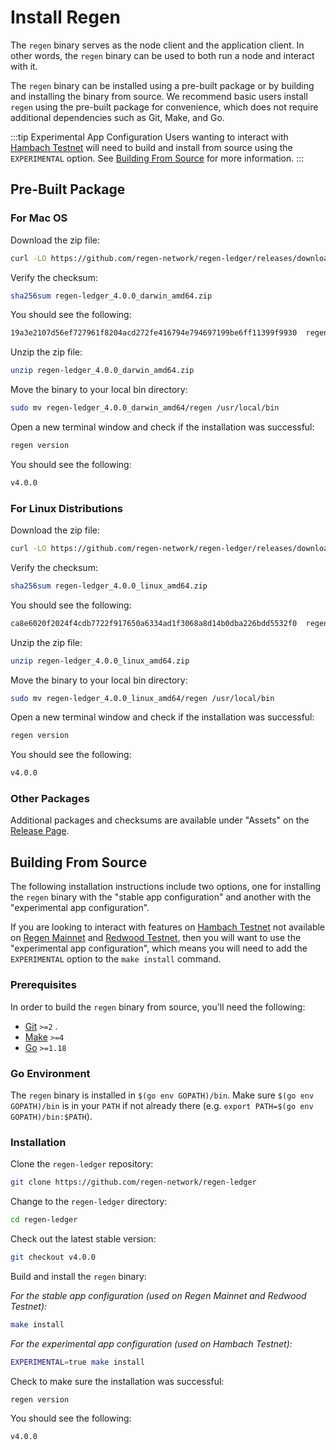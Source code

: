 # Install Regen

The `regen` binary serves as the node client and the application client. In other words, the `regen` binary can be used to both run a node and interact with it.

The `regen` binary can be installed using a pre-built package or by building and installing the binary from source. We recommend basic users install `regen` using the pre-built package for convenience, which does not require additional dependencies such as Git, Make, and Go.

:::tip Experimental App Configuration
Users wanting to interact with [Hambach Testnet](live-networks.md#hambach-testnet) will need to build and install from source using the `EXPERIMENTAL` option. See [Building From Source](#building-from-source) for more information.
:::

## Pre-Built Package

### For Mac OS

Download the zip file:

```bash
curl -LO https://github.com/regen-network/regen-ledger/releases/download/v4.0.0/regen-ledger_4.0.0_darwin_amd64.zip
```

Verify the checksum:

```bash
sha256sum regen-ledger_4.0.0_darwin_amd64.zip
```

You should see the following:

```bash
19a3e2107d56ef727961f8204acd272fe416794e794697199be6ff11399f9930  regen-ledger_4.0.0_darwin_amd64.zip
```

Unzip the zip file:

```bash
unzip regen-ledger_4.0.0_darwin_amd64.zip
```

Move the binary to your local bin directory:

```bash
sudo mv regen-ledger_4.0.0_darwin_amd64/regen /usr/local/bin
```

Open a new terminal window and check if the installation was successful:

```bash
regen version
```

You should see the following:

```bash
v4.0.0
```

### For Linux Distributions

Download the zip file:

```bash
curl -LO https://github.com/regen-network/regen-ledger/releases/download/v4.0.0/regen-ledger_4.0.0_linux_amd64.zip
```

Verify the checksum:

```bash
sha256sum regen-ledger_4.0.0_linux_amd64.zip
```

You should see the following:

```bash
ca8e6020f2024f4cdb7722f917650a6334ad1f3068a8d14b0dba226bdd5532f0  regen-ledger_4.0.0_linux_amd64.zip
```

Unzip the zip file:

```bash
unzip regen-ledger_4.0.0_linux_amd64.zip
```

Move the binary to your local bin directory:

```bash
sudo mv regen-ledger_4.0.0_linux_amd64/regen /usr/local/bin
```

Open a new terminal window and check if the installation was successful:

```bash
regen version
```

You should see the following:

```bash
v4.0.0
```

### Other Packages

Additional packages and checksums are available under "Assets" on the [Release Page](https://github.com/regen-network/regen-ledger/releases/tag/v4.0.0).

## Building From Source

The following installation instructions include two options, one for installing the `regen` binary with the "stable app configuration" and another with the "experimental app configuration".

If you are looking to interact with features on [Hambach Testnet](live-networks.md#hambach-testnet) not available on [Regen Mainnet](live-networks.md#regen-mainnet) and [Redwood Testnet](live-networks.md#redwood-testnet), then you will want to use the "experimental app configuration", which means you will need to add the `EXPERIMENTAL` option to the `make install` command.

### Prerequisites

In order to build the `regen` binary from source, you'll need the following: 

- [Git](https://git-scm.com) `>=2` .
- [Make](https://www.gnu.org/software/make/) `>=4`
- [Go](https://golang.org/) `>=1.18`

### Go Environment

The `regen` binary is installed in `$(go env GOPATH)/bin`. Make sure `$(go env GOPATH)/bin` is in your `PATH` if not already there (e.g. `export PATH=$(go env GOPATH)/bin:$PATH`).

### Installation

Clone the `regen-ledger` repository:

```bash
git clone https://github.com/regen-network/regen-ledger
```

Change to the `regen-ledger` directory:

```bash
cd regen-ledger
```

Check out the latest stable version:

```bash
git checkout v4.0.0
```

Build and install the `regen` binary:

*For the stable app configuration (used on Regen Mainnet and Redwood Testnet):*

```bash
make install
```

*For the experimental app configuration (used on Hambach Testnet):*

```bash
EXPERIMENTAL=true make install
```

Check to make sure the installation was successful:

```bash
regen version
```

You should see the following:

```bash
v4.0.0
```